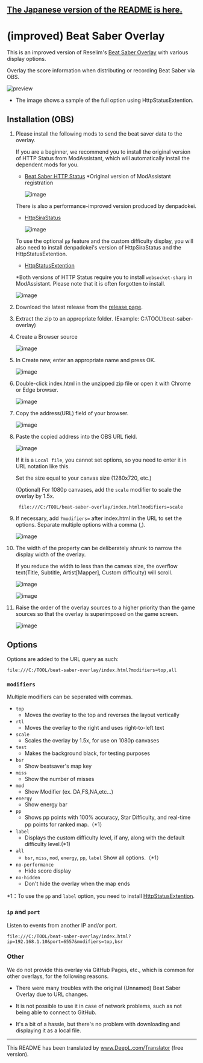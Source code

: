 ## [The Japanese version of the README is here.](README.md)
# (improved) Beat Saber Overlay

This is an improved version of Reselim's [Beat Saber Overlay](https://github.com/Reselim/beat-saber-overlay) with various display options.

Overlay the score information when distributing or recording Beat Saber via OBS.

![preview](https://rynan4818.github.io/beatsaber-overlay-bsr-image.png)

- The image shows a sample of the full option using HttpStatusExtention.

## Installation (OBS)

1. Please install the following mods to send the beat saver data to the overlay.

   If you are a beginner, we recommend you to install the original version of HTTP Status from ModAssistant, which will automatically install the dependent mods for you.

   - [Beat Saber HTTP Status](https://github.com/opl-/beatsaber-http-status) *Original version of ModAssistant registration

      ![image](https://rynan4818.github.io/beatsaber-overlay-httpstatus.png)

   There is also a performance-improved version produced by denpadokei.
   - [HttpSiraStatus](https://github.com/denpadokei/beatsaber-http-status)

      ![image](https://rynan4818.github.io/beatsaber-overlay-denpadokei_en.png)

   To use the optional `pp` feature and the custom difficulty display, you will also need to install denpadokei's version of HttpSiraStatus and the HttpStatusExtention.
	 - [HttpStatusExtention](https://github.com/denpadokei/HttpStatusExtention)

   *Both versions of HTTP Status require you to install `websocket-sharp` in ModAssistant. Please note that it is often forgotten to install.

   ![image](https://rynan4818.github.io/beatsaber-overlay-websocket-sharp.png)

2. Download the latest release from the [release page](https://github.com/rynan4818/beat-saber-overlay/releases).

3. Extract the zip to an appropriate folder. (Example: C:\TOOL\beat-saber-overlay)

4. Create a Browser source

   ![image](https://rynan4818.github.io/beatsaber-overlay-obs-setting1_en.png)

5. In Create new, enter an appropriate name and press OK.

   ![image](https://rynan4818.github.io/beatsaber-overlay-obs-setting2_en.png)

6. Double-click index.html in the unzipped zip file or open it with Chrome or Edge browser.

   ![image](https://rynan4818.github.io/beatsaber-overlay-obs-setting3_en.png)

7. Copy the address(URL) field of your browser.

   ![image](https://rynan4818.github.io/beatsaber-overlay-obs-setting4_en.png)

8. Paste the copied address into the OBS URL field.

   ![image](https://rynan4818.github.io/beatsaber-overlay-obs-setting5_en.png)

   If it is a `Local file`, you cannot set options, so you need to enter it in URL notation like this.

   Set the size equal to your canvas size (1280x720, etc.)

   (Optional) For 1080p canvases, add the `scale` modifier to scale the overlay by 1.5x.

	    file:///C:/TOOL/beat-saber-overlay/index.html?modifiers=scale

9. If necessary, add `?modifiers=` after index.html in the URL to set the options. Separate multiple options with a comma (,).

   ![image](https://rynan4818.github.io/beatsaber-overlay-obs-setting6_en.png)

10. The width of the property can be deliberately shrunk to narrow the display width of the overlay.

    If you reduce the width to less than the canvas size, the overflow text(Title, Subtitle, Artist[Mapper], Custom difficulty) will scroll.

    ![image](https://rynan4818.github.io/beatsaber-overlay-obs-setting7_en.png)

    ![image](https://rynan4818.github.io/beatsaber-overlay-scllol.gif)

11. Raise the order of the overlay sources to a higher priority than the game sources so that the overlay is superimposed on the game screen.

    ![image](https://rynan4818.github.io/beatsaber-overlay-obs-setting8_en.png)

## Options

Options are added to the URL query as such:

```
file:///C:/TOOL/beat-saber-overlay/index.html?modifiers=top,all
```

### `modifiers`

Multiple modifiers can be seperated with commas.

- `top`
	* Moves the overlay to the top and reverses the layout vertically
- `rtl`
	* Moves the overlay to the right and uses right-to-left text
- `scale`
	* Scales the overlay by 1.5x, for use on 1080p canvases
- `test`
	* Makes the background black, for testing purposes
- `bsr`
	* Show beatsaver's map key
- `miss`
	* Show the number of misses
- `mod`
	* Show Modifier (ex. DA,FS,NA,etc...)
- `energy`
	* Show energy bar
- `pp`
	* Shows pp points with 100% accuracy, Star Difficulty, and real-time pp points for ranked map.（*1）
- `label`
   * Displays the custom difficulty level, if any, along with the default difficulty level.(*1)
- `all`
	* `bsr`, `miss`, `mod`, `energy`, `pp`, `label` Show all options.（*1）
- `no-performance`
	* Hide score display
- `no-hidden`
	* Don't hide the overlay when the map ends

*1：To use the `pp` and `label` option, you need to install [HttpStatusExtention](https://github.com/denpadokei/HttpStatusExtention).

### `ip` and `port`

Listen to events from another IP and/or port.
```
file:///C:/TOOL/beat-saber-overlay/index.html?ip=192.168.1.10&port=6557&modifiers=top,bsr
```

### Other

We do not provide this overlay via GitHub Pages, etc., which is common for other overlays, for the following reasons.

- There were many troubles with the original (Unnamed) Beat Saber Overlay due to URL changes.

- It is not possible to use it in case of network problems, such as not being able to connect to GitHub.

- It's a bit of a hassle, but there's no problem with downloading and displaying it as a local file.

---

This README has been translated by www.DeepL.com/Translator (free version).
